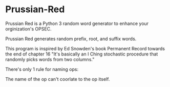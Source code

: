 # Prussian-Red

Prussian Red is a Python 3 random word generator to enhance your orginization's OPSEC.

Prussian Red generates random prefix, root, and suffix words.

This program is inspired by Ed Snowden's book Permanent Record towards the end of chapter 16
"It's basically an I Ching stochastic procedure that randomly picks words from two columns."

There's only 1 rule for naming ops:

The name of the op can't coorlate to the op itself.

